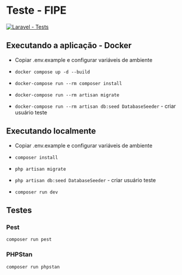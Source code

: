 # Teste - FIPE
[![Laravel - Tests](https://github.com/guiwatanabe/teste-fipe/actions/workflows/laravel.yml/badge.svg)](https://github.com/guiwatanabe/teste-fipe/actions/workflows/laravel.yml)

## Executando a aplicação - Docker
- Copiar .env.example e configurar variáveis de ambiente

- ```docker compose up -d --build```

- ```docker-compose run --rm composer install```

- ```docker-compose run --rm artisan migrate```

- ```docker-compose run --rm artisan db:seed DatabaseSeeder``` - criar usuário teste

## Executando localmente
- Copiar .env.example e configurar variáveis de ambiente

- ```composer install```

- ```php artisan migrate```

- ```php artisan db:seed DatabaseSeeder``` - criar usuário teste

- ```composer run dev```

## Testes

### Pest
 
 ```composer run pest```

### PHPStan
 
 ```composer run phpstan```